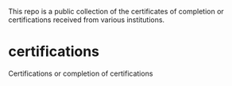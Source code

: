This repo is a public collection of the certificates of completion or certifications received from various institutions.

# certifications
Certifications or completion of certifications
